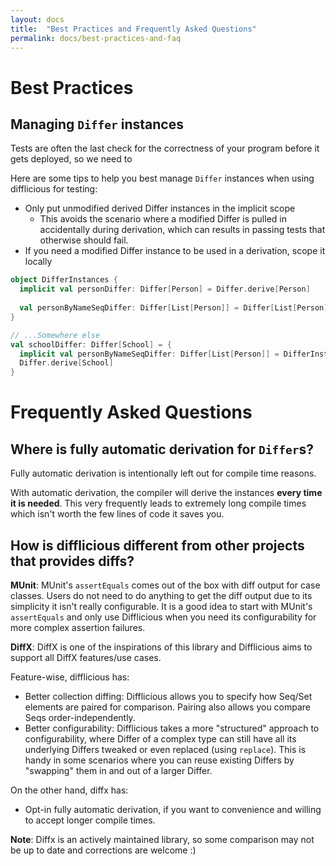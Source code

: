 ```yaml
---
layout: docs
title:  "Best Practices and Frequently Asked Questions"
permalink: docs/best-practices-and-faq
---
```


# Best Practices

## Managing `Differ` instances

Tests are often the last check for the correctness of your program before it gets deployed, so we need to 

Here are some tips to help you best manage `Differ` instances when using difflicious for testing:

* Only put unmodified derived Differ instances in the implicit scope
  * This avoids the scenario where a modified Differ is pulled in accidentally during derivation, which can results in 
    passing tests that otherwise should fail.
* If you need a modified Differ instance to be used in a derivation, scope it locally

```scala
object DifferInstances {
  implicit val personDiffer: Differ[Person] = Differ.derive[Person]
  
  val personByNameSeqDiffer: Differ[List[Person]] = Differ[List[Person]].pairBy(_.name)
}

// ...Somewhere else
val schoolDiffer: Differ[School] = {
  implicit val personByNameSeqDiffer: Differ[List[Person]] = DifferInstances.personByNameSeqDiffer
  Differ.derive[School]
}
```

# Frequently Asked Questions

## Where is fully automatic derivation for `Differ`s?

Fully automatic derivation is intentionally left out for compile time reasons.

With automatic derivation, the compiler will derive the instances **every time it is needed**.
This very frequently leads to extremely long compile times which isn't worth the few lines of code it saves you.

## How is difflicious different from other projects that provides diffs?

**MUnit**: MUnit's `assertEquals` comes out of the box with diff output for case classes. Users do not need to do anything 
to get the diff output due to its simplicity it isn't really configurable. It is a good idea to start with MUnit's `assertEquals`
and only use Difflicious when you need its configurability for more complex assertion failures.

**DiffX**: DiffX is one of the inspirations of this library and Difflicious aims to support all DiffX features/use cases.

Feature-wise, difflicious has:

- Better collection diffing: Difflicious allows you to specify how Seq/Set elements are paired for comparison. 
  Pairing also allows you compare Seqs order-independently.
- Better configurability: Difflicious takes a more "structured" approach to configurability, where Differ of a complex type
  can still have all its underlying Differs tweaked or even replaced (using `replace`). This is handy in some scenarios
  where you can reuse existing Differs by "swapping" them in and out of a larger Differ.
  
On the other hand, diffx has:

- Opt-in fully automatic derivation, if you want to convenience and willing to accept longer compile times.

**Note**: Diffx is an actively maintained library, so some comparison may not be up to date and corrections are welcome :)
